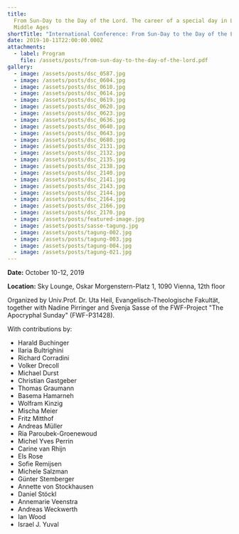 ```yaml
---
title:
  From Sun-Day to the Day of the Lord. The career of a special day in Late Antiquity and the Early
  Middle Ages
shortTitle: "International Conference: From Sun-Day to the Day of the Lord"
date: 2019-10-11T22:00:00.000Z
attachments:
  - label: Program
    file: /assets/posts/from-sun-day-to-the-day-of-the-lord.pdf
gallery:
  - image: /assets/posts/dsc_0587.jpg
  - image: /assets/posts/dsc_0604.jpg
  - image: /assets/posts/dsc_0610.jpg
  - image: /assets/posts/dsc_0614.jpg
  - image: /assets/posts/dsc_0619.jpg
  - image: /assets/posts/dsc_0620.jpg
  - image: /assets/posts/dsc_0623.jpg
  - image: /assets/posts/dsc_0636.jpg
  - image: /assets/posts/dsc_0640.jpg
  - image: /assets/posts/dsc_0643.jpg
  - image: /assets/posts/dsc_0680.jpg
  - image: /assets/posts/dsc_2131.jpg
  - image: /assets/posts/dsc_2132.jpg
  - image: /assets/posts/dsc_2135.jpg
  - image: /assets/posts/dsc_2138.jpg
  - image: /assets/posts/dsc_2140.jpg
  - image: /assets/posts/dsc_2141.jpg
  - image: /assets/posts/dsc_2143.jpg
  - image: /assets/posts/dsc_2144.jpg
  - image: /assets/posts/dsc_2164.jpg
  - image: /assets/posts/dsc_2166.jpg
  - image: /assets/posts/dsc_2170.jpg
  - image: /assets/posts/featured-image.jpg
  - image: /assets/posts/sasse-tagung.jpg
  - image: /assets/posts/tagung-002.jpg
  - image: /assets/posts/tagung-003.jpg
  - image: /assets/posts/tagung-004.jpg
  - image: /assets/posts/tagung-021.jpg
---
```


**Date:** October 10-12, 2019

**Location:** Sky Lounge, Oskar Morgenstern-Platz 1, 1090 Vienna, 12th floor

Organized by Univ.Prof. Dr. Uta Heil, Evangelisch-Theologische Fakultät, together with Nadine
Pirringer and Svenja Sasse of the FWF-Project "The Apocryphal Sunday" (FWF-P31428).

With contributions by:

- Harald Buchinger
- Ilaria Bultrighini
- Richard Corradini
- Volker Drecoll
- Michael Durst
- Christian Gastgeber
- Thomas Graumann
- Basema Hamarneh
- Wolfram Kinzig
- Mischa Meier
- Fritz Mitthof
- Andreas Müller
- Ria Paroubek-Groenewoud
- Michel Yves Perrin
- Carine van Rhijn
- Els Rose
- Sofie Remijsen
- Michele Salzman
- Günter Stemberger
- Annette von Stockhausen
- Daniel Stöckl
- Annemarie Veenstra
- Andreas Weckwerth
- Ian Wood
- Israel J. Yuval
